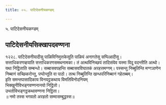 ```yaml
---
title: ०५. पाटिदेसनीयकण्डम्

---
```

५. पाटिदेसनीयकण्डम्  


## पाटिदेसनीयसिक्खापदवण्णना

१२२८. पाटिदेसनीयादीसु पाळिविनिमुत्तकेसूति पाळियं अनागतेसु सप्पिआदीसु।  
सत्ताधिकरणव्हयाति सत्ताधिकरणसमथनामका। तं अत्थविनिच्छयं तादिसंयेव यस्मा विदू वदन्तीति अत्थो। यथा निट्ठिताति सम्बन्धो। सब्बासवपहन्ति सब्बासवविघातकं अरहत्तमग्गम्। पस्सन्तु निब्बुतिन्ति मग्गञाणेन निब्बानं सच्छिकरोन्तु, पप्पोन्तूति वा पाठो। तत्थ निब्बुतिन्ति खन्धपरिनिब्बानं गहेतब्बम्।  
इति समन्तपासादिकाय विनयट्ठकथाय विमतिविनोदनियम्  
भिक्खुनीविभङ्गवण्णनानयो निट्ठितो।  
उभतोविभङ्गट्ठकथावण्णना निट्ठिता।  
॥ नमो तस्स भगवतो अरहतो सम्मासम्बुद्धस्स॥  
